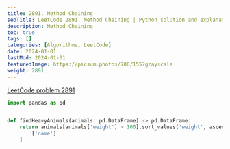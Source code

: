 ```yaml
---
title: 2891. Method Chaining
seoTitle: LeetCode 2891. Method Chaining | Python solution and explanation
description: Method Chaining
toc: true
tags: []
categories: [Algorithms, LeetCode]
date: 2024-01-01
lastMod: 2024-01-01
featuredImage: https://picsum.photos/700/155?grayscale
weight: 2891
---
```


[LeetCode problem 2891](https://leetcode.com/problems/method-chaining/)

```python
import pandas as pd


def findHeavyAnimals(animals: pd.DataFrame) -> pd.DataFrame:
    return animals[animals['weight'] > 100].sort_values('weight', ascending=False)[
        ['name']
    ]

```
